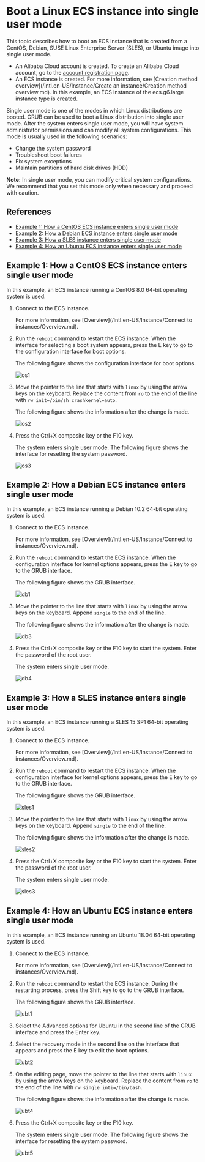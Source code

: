 # Boot a Linux ECS instance into single user mode

This topic describes how to boot an ECS instance that is created from a CentOS, Debian, SUSE Linux Enterprise Server \(SLES\), or Ubuntu image into single user mode.

-   An Alibaba Cloud account is created. To create an Alibaba Cloud account, go to the [account registration page](https://account.alibabacloud.com/register/intl_register.htm).
-   An ECS instance is created. For more information, see [Creation method overview](/intl.en-US/Instance/Create an instance/Creation method overview.md). In this example, an ECS instance of the ecs.g6.large instance type is created.

Single user mode is one of the modes in which Linux distributions are booted. GRUB can be used to boot a Linux distribution into single user mode. After the system enters single user mode, you will have system administrator permissions and can modify all system configurations. This mode is usually used in the following scenarios:

-   Change the system password
-   Troubleshoot boot failures
-   Fix system exceptions
-   Maintain partitions of hard disk drives \(HDD\)

**Note:** In single user mode, you can modify critical system configurations. We recommend that you set this mode only when necessary and proceed with caution.

## References

-   [Example 1: How a CentOS ECS instance enters single user mode](#section_1nk_30k_rpj)
-   [Example 2: How a Debian ECS instance enters single user mode](#section_mo5_s2t_m7i)
-   [Example 3: How a SLES instance enters single user mode](#section_im9_5nl_g9k)
-   [Example 4: How an Ubuntu ECS instance enters single user mode](#section_4aa_ic6_c8p)

## Example 1: How a CentOS ECS instance enters single user mode

In this example, an ECS instance running a CentOS 8.0 64-bit operating system is used.

1.  Connect to the ECS instance.

    For more information, see [Overview](/intl.en-US/Instance/Connect to instances/Overview.md).

2.  Run the `reboot` command to restart the ECS instance. When the interface for selecting a boot system appears, press the E key to go to the configuration interface for boot options.

    The following figure shows the configuration interface for boot options.

    ![os1](https://static-aliyun-doc.oss-cn-hangzhou.aliyuncs.com/assets/img/en-US/7214488951/p94739.png)

3.  Move the pointer to the line that starts with `linux` by using the arrow keys on the keyboard. Replace the content from `ro` to the end of the line with `rw init=/bin/sh crashkernel=auto`.

    The following figure shows the information after the change is made.

    ![os2](https://static-aliyun-doc.oss-cn-hangzhou.aliyuncs.com/assets/img/en-US/0380369951/p162862.png)

4.  Press the Ctrl+X composite key or the F10 key.

    The system enters single user mode. The following figure shows the interface for resetting the system password.

    ![os3](https://static-aliyun-doc.oss-cn-hangzhou.aliyuncs.com/assets/img/en-US/8214488951/p94745.png)


## Example 2: How a Debian ECS instance enters single user mode

In this example, an ECS instance running a Debian 10.2 64-bit operating system is used.

1.  Connect to the ECS instance.

    For more information, see [Overview](/intl.en-US/Instance/Connect to instances/Overview.md).

2.  Run the `reboot` command to restart the ECS instance. When the configuration interface for kernel options appears, press the E key to go to the GRUB interface.

    The following figure shows the GRUB interface.

    ![db1](https://static-aliyun-doc.oss-cn-hangzhou.aliyuncs.com/assets/img/en-US/8214488951/p94723.png)

3.  Move the pointer to the line that starts with `linux` by using the arrow keys on the keyboard. Append `single` to the end of the line.

    The following figure shows the information after the change is made.

    ![db3](https://static-aliyun-doc.oss-cn-hangzhou.aliyuncs.com/assets/img/en-US/8214488951/p94715.png)

4.  Press the Ctrl+X composite key or the F10 key to start the system. Enter the password of the root user.

    The system enters single user mode.

    ![db4](https://static-aliyun-doc.oss-cn-hangzhou.aliyuncs.com/assets/img/en-US/8214488951/p94716.png)


## Example 3: How a SLES instance enters single user mode

In this example, an ECS instance running a SLES 15 SP1 64-bit operating system is used.

1.  Connect to the ECS instance.

    For more information, see [Overview](/intl.en-US/Instance/Connect to instances/Overview.md).

2.  Run the `reboot` command to restart the ECS instance. When the configuration interface for kernel options appears, press the E key to go to the GRUB interface.

    The following figure shows the GRUB interface.

    ![sles1](https://static-aliyun-doc.oss-cn-hangzhou.aliyuncs.com/assets/img/en-US/8214488951/p94725.png)

3.  Move the pointer to the line that starts with `linux` by using the arrow keys on the keyboard. Append `single` to the end of the line.

    The following figure shows the information after the change is made.

    ![sles2](https://static-aliyun-doc.oss-cn-hangzhou.aliyuncs.com/assets/img/en-US/8214488951/p94731.png)

4.  Press the Ctrl+X composite key or the F10 key to start the system. Enter the password of the root user.

    The system enters single user mode.

    ![sles3](https://static-aliyun-doc.oss-cn-hangzhou.aliyuncs.com/assets/img/en-US/8214488951/p94733.png)


## Example 4: How an Ubuntu ECS instance enters single user mode

In this example, an ECS instance running an Ubuntu 18.04 64-bit operating system is used.

1.  Connect to the ECS instance.

    For more information, see [Overview](/intl.en-US/Instance/Connect to instances/Overview.md).

2.  Run the `reboot` command to restart the ECS instance. During the restarting process, press the Shift key to go to the GRUB interface.

    The following figure shows the GRUB interface.

    ![ubt1](https://static-aliyun-doc.oss-cn-hangzhou.aliyuncs.com/assets/img/en-US/8214488951/p94572.png)

3.  Select the Advanced options for Ubuntu in the second line of the GRUB interface and press the Enter key.

4.  Select the recovery mode in the second line on the interface that appears and press the E key to edit the boot options.

    ![ubt2](https://static-aliyun-doc.oss-cn-hangzhou.aliyuncs.com/assets/img/en-US/9214488951/p94573.png)

5.  On the editing page, move the pointer to the line that starts with `linux` by using the arrow keys on the keyboard. Replace the content from `ro` to the end of the line with `rw single inti=/bin/bash`.

    The following figure shows the information after the change is made.

    ![ubt4](https://static-aliyun-doc.oss-cn-hangzhou.aliyuncs.com/assets/img/en-US/9214488951/p94683.png)

6.  Press the Ctrl+X composite key or the F10 key.

    The system enters single user mode. The following figure shows the interface for resetting the system password.

    ![ubt5](https://static-aliyun-doc.oss-cn-hangzhou.aliyuncs.com/assets/img/en-US/9214488951/p94707.png)


